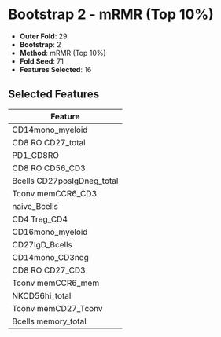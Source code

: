 # Bootstrap 2 - mRMR (Top 10%)

- **Outer Fold**: 29
- **Bootstrap**: 2
- **Method**: mRMR (Top 10%)
- **Fold Seed**: 71
- **Features Selected**: 16

## Selected Features

| Feature |
|---------|
| CD14mono_myeloid |
| CD8 RO CD27_total |
| PD1_CD8RO |
| CD8 RO CD56_CD3 |
| Bcells CD27posIgDneg_total |
| Tconv memCCR6_CD3 |
| naive_Bcells |
| CD4 Treg_CD4 |
| CD16mono_myeloid |
| CD27IgD_Bcells |
| CD14mono_CD3neg |
| CD8 RO CD27_CD3 |
| Tconv memCCR6_mem |
| NKCD56hi_total |
| Tconv memCD27_Tconv |
| Bcells memory_total |
